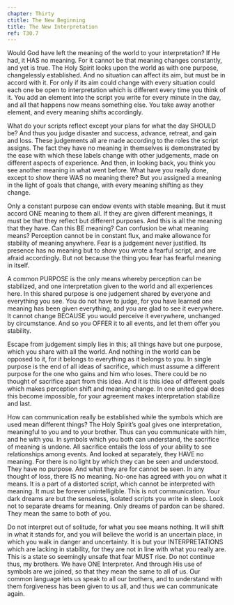 ```yaml
---
chapter: Thirty
ctitle: The New Beginning
title: The New Interpretation
ref: T30.7
---
```


Would God have left the meaning of the world to your interpretation? If
He had, it HAS no meaning. For it cannot be that meaning changes
constantly, and yet is true. The Holy Spirit looks upon the world as
with one purpose, changelessly established. And no situation can affect
its aim, but must be in accord with it. For only if its aim could change
with every situation could each one be open to interpretation which is
different every time you think of it. You add an element into the script
you write for every minute in the day, and all that happens now means
something else. You take away another element, and every meaning shifts
accordingly.

What do your scripts reflect except your plans for what the day SHOULD
be? And thus you judge disaster and success, advance, retreat, and gain
and loss. These judgements all are made according to the roles the script
assigns. The fact they have no meaning in themselves is demonstrated by
the ease with which these labels change with other judgements, made on
different aspects of experience. And then, in looking back, you think
you see another meaning in what went before. What have you really done,
except to show there WAS no meaning there? But you assigned a meaning in
the light of goals that change, with every meaning shifting as they
change.

Only a constant purpose can endow events with stable meaning. But it
must accord ONE meaning to them all. If they are given different
meanings, it must be that they reflect but different purposes. And this
is all the meaning that they have. Can this BE meaning? Can confusion be
what meaning means? Perception cannot be in constant flux, and make
allowance for stability of meaning anywhere. Fear is a
judgement never justified. Its presence has no meaning but to show you
wrote a fearful script, and are afraid accordingly. But not because the
thing you fear has fearful meaning in itself.

A common PURPOSE is the only means whereby perception can be stabilized,
and one interpretation given to the world and all experiences here. In
this shared purpose is one judgement shared by everyone and everything
you see. You do not have to judge, for you have learned one meaning has
been given everything, and you are glad to see it everywhere. It cannot
change BECAUSE you would perceive it everywhere, unchanged by
circumstance. And so you OFFER it to all events, and let them offer you
stability.

Escape from judgement simply lies in this; all things have but one
purpose, which you share with all the world. And nothing in the world
can be opposed to it, for it belongs to everything as it belongs to you.
In single purpose is the end of all ideas of sacrifice, which must
assume a different purpose for the one who gains and him who loses. There
could be no thought of sacrifice apart from this idea. And it is this
idea of different goals which makes perception shift and meaning change.
In one united goal does this become impossible, for your agreement makes
interpretation stabilize and last.

How can communication really be established while the symbols which are
used mean different things? The Holy Spirit’s goal gives one
interpretation, meaningful to you and to your brother. Thus can you
communicate with him, and he with you. In symbols which you both can
understand, the sacrifice of meaning is undone. All sacrifice entails
the loss of your ability to see relationships among events. And looked
at separately, they HAVE no meaning. For there is no light by which they
can be seen and understood. They have no purpose. And what they are for
cannot be seen. In any thought of loss, there IS no meaning. No-one has
agreed with you on what it means. It is a part of a distorted script,
which cannot be interpreted with meaning. It must be forever
unintelligible. This is not communication. Your dark dreams are but the
senseless, isolated scripts you write in sleep. Look not to separate
dreams for meaning. Only dreams of pardon can be shared. They mean the
same to both of you.

Do not interpret out of solitude, for what you see means nothing. It
will shift in what it stands for, and you will believe the
world is an uncertain place, in which you walk in danger and
uncertainty. It is but your INTERPRETATIONS which are lacking in
stability, for they are not in line with what you really are. This is a
state so seemingly unsafe that fear MUST rise. Do not continue thus, my
brothers. We have ONE Interpreter. And through His use of symbols are we
joined, so that they mean the same to all of us. Our common language
lets us speak to all our brothers, and to understand with them
forgiveness has been given to us all, and thus we can communicate again.

